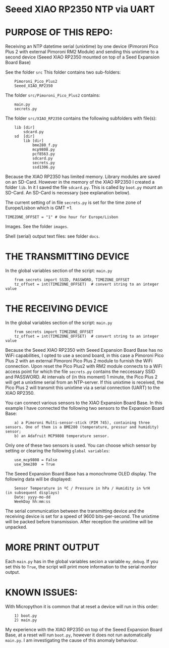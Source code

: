# Seeed XIAO RP2350 NTP via UART

# PURPOSE OF THIS REPO:

Receiving an NTP datetime serial (unixtime) by one device (Pimoroni Pico Plus 2 with external Pimoroni RM2 Module)
and sending this unixtime to a second device (Seeed XIAO RP2350 mounted on top of a Seed Expansion Board Base)

See the folder ```src```
This folder contains two sub-folders: 
```
    Pimoroni_Pico_Plus2
    Seeed_XIAO_RP2350
```

The folder ```src/Pimoroni_Pico_Plus2``` contains:
```
    main.py
    secrets.py
```

The folder ```src/XIAO_RP2350``` contains the following subfolders with file(s):
```
    lib [dir]
        sdcard.py
    sd  [dir]
        lib [dir]
            bme280_f.py
            mcp9808.py
            pcf8563.py
            sdcard.py
            secrets.py
            ssd1306.py
```

Because the XIAO RP2350 has limited memory. Library modules are saved on an SD-Card. 
However in the memory of the XIAO RP2350 I created a folder ```lib```. In it I saved the file ```sdcard.py```.
This is called by ```boot.py``` mount an SD-Card. An SD-Card is necessary (see explanation below).

The current setting of  in file ```secrets.py``` is set for the time zone of Europe/Lisbon
which is GMT +1.

```
TIMEZONE_OFFSET = "1" # One hour for Europe/Lisbon
```

Images. See the folder ```images```.

Shell (serial) output text files: see folder ```docs```.


# THE TRANSMITTING DEVICE

In the global variables section of the script: ```main.py``` 
```
    from secrets import SSID, PASSWORD, TIMEZONE_OFFSET
    tz_offset = int(TIMEZONE_OFFSET)  # convert string to an integer value

```

# THE RECEIVING DEVICE

In the global variables section of the script: ```main.py``` 
```
    from secrets import TIMEZONE_OFFSET
    tz_offset = int(TIMEZONE_OFFSET)  # convert string to an integer value
```

Because the Seeed XIAO RP2350 with Seeed Expansion Board Base has no WiFi capabilities,
I opted to use a second board, in this case a Pimoroni Pico Plus 2 with an external Pimoroni Pico Plus 2 module to furnish the WiFi connection. Upon reset the Pico Plus2 with RM2 module connects to a WiFi access point for which the file ```secrets.py``` contains the neccessary SSID and PASSWORD. At intervals of (in this moment) 1 minute, the Pico Plus 2 will get a unixtime serial from an NTP-server. If this unixtime is received, the Pico Plus 2 will transmit this unixtime via a serial connection (UART) to the XIAO RP2350.

You can connect various sensors to the XIAO Expansion Board Base. In this example I have connected the following two sensors to the Expansion Board Base:
```
    a) a Pimoroni Multi-sensor-stick (PIM 745), containing three sensors. One of them is a BME280 (temperature, pressur and humidity) sensor;
    b) an Adafruit MCP9808 temperature sensor.
```
Only one of these two sensors is used. You can choose which sensor by setting or clearing the following ```global variables```:
```
    use_mcp9808 = False
    use_bme280  = True
```

The Seeed Expansion Board Base has a monochrome OLED display.
The following data will be displayed:
```
    Sensor Temperature in ºC / Pressure in hPa / Humidity in %rH    (in subsequent displays)
    Date: yyyy-mo-dd
    WeekDay hh:mm:ss
```

The serial communication between the transmitting device and the receiving device is set for a speed of 9600 bits-per-second.
The unixtime will be packed before transmission. After reception the unixtime will be unpacked.


# MORE PRINT OUTPUT
Each ```main.py``` has in the global variables secion a variable ```my_debug```. If you set this to ```True```, the script will print more information to the serial monitor output.

# KNOWN ISSUES:
With Micropython it is common that at reset a device will run in this order:
```
    1) boot.py
    2) main.py
```

My experience with the XIAO RP2350 on top of the Seeed Expansion Board Base, at a reset will run ```boot.py```, however it does not run automatically ```main.py```.
I am investigating the cause of this anomaly behaviour.



